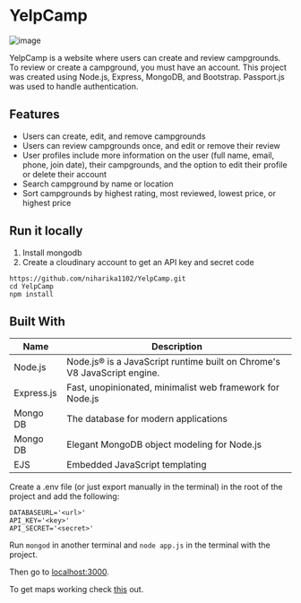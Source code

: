 # YelpCamp

![image](https://github.com/niharika1102/YelpCamp/assets/97402437/7a4ffe1d-5f42-4be4-ac8a-833b83e2476e)

YelpCamp is a website where users can create and review campgrounds. To review or create a campground, you must have an account.
This project was created using Node.js, Express, MongoDB, and Bootstrap. Passport.js was used to handle authentication.

## Features
* Users can create, edit, and remove campgrounds
* Users can review campgrounds once, and edit or remove their review
* User profiles include more information on the user (full name, email, phone, join date), their campgrounds, and the option to edit their profile or delete their account
* Search campground by name or location
* Sort campgrounds by highest rating, most reviewed, lowest price, or highest price

## Run it locally
1. Install mongodb
2. Create a cloudinary account to get an API key and secret code
```
https://github.com/niharika1102/YelpCamp.git
cd YelpCamp
npm install
```
## Built With
| Name | Description |
| --- | --- |
|Node.js|Node.js® is a JavaScript runtime built on Chrome's V8 JavaScript engine.|
|Express.js|Fast, unopinionated, minimalist web framework for Node.js|
|Mongo DB|The database for modern applications|
|Mongo DB|Elegant MongoDB object modeling for Node.js|
|EJS|Embedded JavaScript templating|

Create a .env file (or just export manually in the terminal) in the root of the project and add the following:

```
DATABASEURL='<url>'
API_KEY='<key>'
API_SECRET='<secret>'
```
Run `mongod` in another terminal and `node app.js` in the terminal with the project.

Then go to [localhost:3000](http://localhost:3000/).

To get maps working check [this](https://github.com/nax3t/google-maps-api) out.
